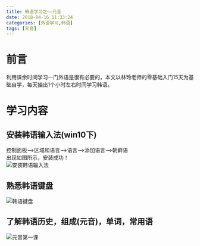 ```yaml
---
title: 韩语学习之——元音
date: 2018-04-16 11:33:24
categories: [外语学习,韩语]
tags: [元音]
---
```

# 前言
利用课余时间学习一门外语是很有必要的，本文以林玲老师的零基础入门15天为基础自学，每天抽出1个小时左右时间学习韩语。 
 
<!--more-->

# 学习内容
## 安装韩语输入法(win10下)
控制面板——>区域和语言——>语言——>添加语言——>朝鲜语    
出现如图所示，安装成功！   
 ![安装韩语输入法][1]
## 熟悉韩语键盘 
![韩语键盘][2]
## 了解韩语历史，组成(元音)，单词，常用语
![元音第一课][3]

[1]: http://p79eiusft.bkt.clouddn.com/language.png
[2]: http://p79eiusft.bkt.clouddn.com/korean-keyboard.jpg
[3]: http://p79eiusft.bkt.clouddn.com/%E9%9F%A9%E8%AF%AD%E5%8F%91%E9%9F%B3%E8%AF%BE%28%E4%B8%80%29.png